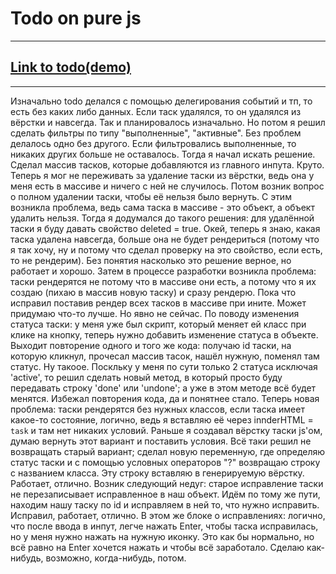 # Todo on pure js

---

## [Link to todo(demo)](https://junfrenkixp.github.io/todo-js/)


---

Изначально todo делался с помощью делегирования событий и тп, то есть без каких либо данных. Если таск удалялся, то он удалялся из вёрстки и навсегда. 
Так и планировалось изначально. Но потом я решил сделать фильтры по типу "выполненные", "активные". Без проблем делалось одно без другого. 
Если фильтровались выполненные, то никаких других больше не оставалось. Тогда я начал искать решение. Сделал массив тасков, которые добавляются из главного инпута. Круто. 
Теперь я мог не переживать за удаление таски из вёрстки, ведь она у меня есть в массиве и ничего с ней не случилось. 
Потом возник вопрос о полном удалении таски, чтобы её нельзя было вернуть. С этим возникла проблема, ведь сама таска в массиве - это объект, а объект удалить нельзя.
Тогда я додумался до такого решения: для удалённой таски я буду давать свойство deleted = true. Окей, теперь я знаю, какая таска удалена навсегда, 
больше она не будет рендериться (потому что я так хочу, ну и потому что сделал проверку на это свойство, если есть, то не рендерим). Без понятия насколько это решение верное, 
но работает и хорошо. Затем в процессе разработки возникла проблема: таски рендерятся не потому что в массиве они есть, а потому что я их создаю (пихаю в массив новую таску) 
и сразу рендерю. Пока что исправил поставив рендер всех тасков в массиве при ините. Может придумаю что-то лучше. Но явно не сейчас.
По поводу изменения статуса таски: у меня уже был скрипт, который меняет ей класс при клике на кнопку, теперь нужно добавить изменение статуса в объекте. 
Выходит повторение одного и того же кода: получаю id таски, на которую кликнул, прочесал массив тасок, нашёл нужную, поменял там статус. Ну такоое.
Поскльку у меня по сути только 2 статуса исключая 'active', то решил сделать новый метод, в который просто буду передавать строку 'done' или 'undone'; 
а уже в этом методе всё будет менятся. Избежал повторения кода, да и понятнее стало. Теперь новая проблема: таски рендерятся без нужных классов, если таска имеет 
какое-то состояние, логично, ведь я вставляю её через innderHTML = `task` и там нет никаких условий. Раньше я создавал вёрстку таски js'ом, думаю вернуть этот вариант 
и поставить условия. Всё таки решил не возвращать старый вариант; сделал новую переменную, где определяю статус таски и с помощью условных операторов "?" 
возвращаю строку с названием класса. Эту строку вставляю в генерируемую вёрстку. Работает, отлично.
Возник следующий недуг: старое исправление таски не перезаписывает исправленное в наш объект. Идём по тому же пути, находим нашу таску по id и исправляем 
в ней то, что нужно исправить. Исправил, работает, отлично. В этом же блоке о исправлениях: логично, что после ввода в инпут, легче нажать Enter, 
чтобы таска исправилась, но у меня нужно нажать на нужную иконку. Это как бы нормально, но всё равно на Enter хочется нажать и чтобы всё заработало.
Сделаю как-нибудь, возможно, когда-нибудь, потом.	 

